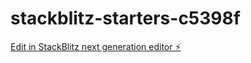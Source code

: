 # stackblitz-starters-c5398f

[Edit in StackBlitz next generation editor ⚡️](https://stackblitz.com/~/github.com/MikoAldrinAlvarado/stackblitz-starters-c5398f)